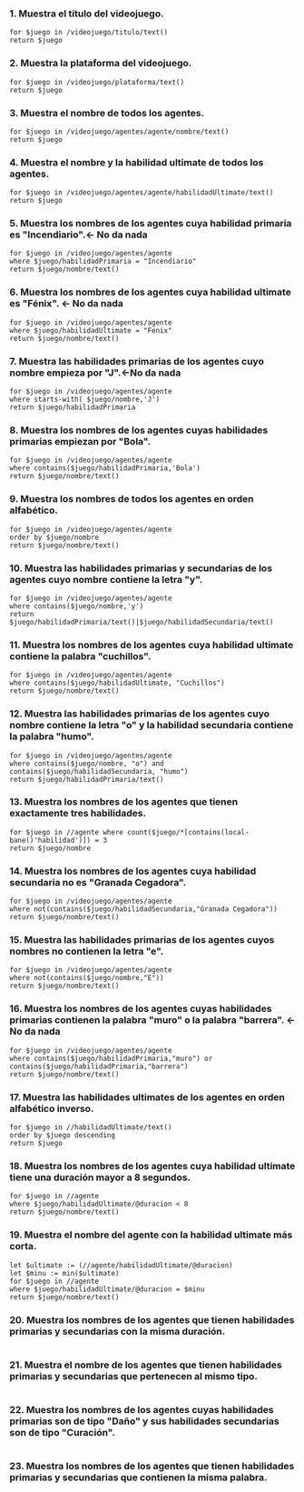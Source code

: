 ### 1.	Muestra el título del videojuego.
```
for $juego in /videojuego/titulo/text()
return $juego
```
### 2.	Muestra la plataforma del videojuego.
```
for $juego in /videojuego/plataforma/text()
return $juego
```
### 3.	Muestra el nombre de todos los agentes.
```
for $juego in /videojuego/agentes/agente/nombre/text()
return $juego
```
### 4.	Muestra el nombre y la habilidad ultimate de todos los agentes.
```
for $juego in /videojuego/agentes/agente/habilidadUltimate/text()
return $juego
```
### 5.	Muestra los nombres de los agentes cuya habilidad primaria es "Incendiario".<- No da nada
```
for $juego in /videojuego/agentes/agente
where $juego/habilidadPrimaria = "Incendiario"
return $juego/nombre/text()
```
### 6.	Muestra los nombres de los agentes cuya habilidad ultimate es "Fénix". <- No da nada
```
for $juego in /videojuego/agentes/agente
where $juego/habilidadUltimate = "Fenix"
return $juego/nombre/text()
```
### 7.	Muestra las habilidades primarias de los agentes cuyo nombre empieza por "J".<-No da nada
```
for $juego in /videojuego/agentes/agente
where starts-with( $juego/nombre,'J')
return $juego/habilidadPrimaria
```
### 8.	Muestra los nombres de los agentes cuyas habilidades primarias empiezan por "Bola".
```
for $juego in /videojuego/agentes/agente
where contains($juego/habilidadPrimaria,'Bola')
return $juego/nombre/text()
```
### 9. Muestra los nombres de todos los agentes en orden alfabético.
```
for $juego in /videojuego/agentes/agente
order by $juego/nombre
return $juego/nombre/text()
```
### 10. Muestra las habilidades primarias y secundarias de los agentes cuyo nombre contiene la letra "y".
```
for $juego in /videojuego/agentes/agente
where contains($juego/nombre,'y')
return $juego/habilidadPrimaria/text()|$juego/habilidadSecundaria/text()
```
### 11. Muestra los nombres de los agentes cuya habilidad ultimate contiene la palabra "cuchillos".
```
for $juego in /videojuego/agentes/agente
where contains($juego/habilidadUltimate, "Cuchillos")
return $juego/nombre/text()
```
### 12. Muestra las habilidades primarias de los agentes cuyo nombre contiene la letra "o" y la habilidad secundaria contiene la palabra "humo".
```
for $juego in /videojuego/agentes/agente
where contains($juego/nombre, "o") and contains($juego/habilidadSecundaria, "humo")
return $juego/habilidadPrimaria/text()
```
### 13. Muestra los nombres de los agentes que tienen exactamente tres habilidades.
```
for $juego in //agente where count($juego/*[contains(local-bane()'habilidad')]) = 3
return $juego/nombre
```
### 14. Muestra los nombres de los agentes cuya habilidad secundaria no es "Granada Cegadora".
```
for $juego in /videojuego/agentes/agente
where not(contains($juego/habilidadSecundaria,"Granada Cegadora"))
return $juego/nombre/text()
```
### 15. Muestra las habilidades primarias de los agentes cuyos nombres no contienen la letra "e".
```
for $juego in /videojuego/agentes/agente
where not(contains($juego/nombre,"E"))
return $juego/nombre/text()
```
### 16. Muestra los nombres de los agentes cuyas habilidades primarias contienen la palabra "muro" o la palabra "barrera". <-No da nada
```
for $juego in /videojuego/agentes/agente
where contains($juego/habilidadPrimaria,"muro") or contains($juego/habilidadPrimaria,"barrera")
return $juego/nombre/text()
```
### 17. Muestra las habilidades ultimates de los agentes en orden alfabético inverso.
```
for $juego in //habilidadUltimate/text()
order by $juego descending
return $juego
```
### 18. Muestra los nombres de los agentes cuya habilidad ultimate tiene una duración mayor a 8 segundos.
```
for $juego in //agente
where $juego/habilidadUltimate/@duracion < 8
return $juego/nombre/text()
```
### 19. Muestra el nombre del agente con la habilidad ultimate más corta.
```
let $ultimate := (//agente/habilidadUltimate/@duracion)
let $minu := min($ultimate)
for $juego in //agente
where $juego/habilidadUltimate/@duracion = $minu
return $juego/nombre/text()
```
### 20. Muestra los nombres de los agentes que tienen habilidades primarias y secundarias con la misma duración.
```
```
### 21. Muestra el nombre de los agentes que tienen habilidades primarias y secundarias que pertenecen al mismo tipo.
```
```
### 22. Muestra los nombres de los agentes cuyas habilidades primarias son de tipo "Daño" y sus habilidades secundarias son de tipo "Curación".
```
```
### 23. Muestra los nombres de los agentes que tienen habilidades primarias y secundarias que contienen la misma palabra.
```
```
